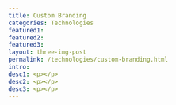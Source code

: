 ```yaml
---
title: Custom Branding
categories: Technologies
featured1:
featured2:
featured3:
layout: three-img-post
permalink: /technologies/custom-branding.html
intro:
desc1: <p></p>
desc2: <p></p>
desc3: <p></p>
---
```

